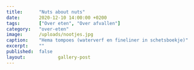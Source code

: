 ```yaml
---
title:      "Nuts about nuts"
date:       2020-12-10 14:00:00 +0200
tags:       ["Over eten", "Over afvallen"]
category:   "over-eten"
image:      /uploads/nootjes.jpg
caption:    "Hema tompoes (waterverf en fineliner in schetsboekje)"
excerpt:    ""
published:  false
layout:     	   gallery-post
---
```

